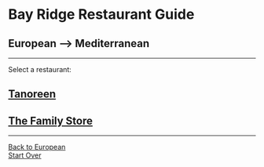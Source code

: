 # Bay Ridge Restaurant Guide
## European --> Mediterranean 
---
Select a restaurant:

## [Tanoreen](https://tanoreen.com)
## [The Family Store](http://familystorecooks.com)

---
[Back to European](asian.md)  
[Start Over](../home.md)